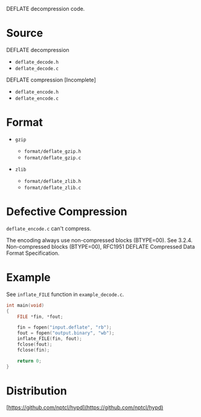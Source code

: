 DEFLATE decompression code.


# Source

DEFLATE decompression

- `deflate_decode.h`
- `deflate_decode.c`


DEFLATE compression  [Incomplete]

- `deflate_encode.h`
- `deflate_encode.c`


# Format

- `gzip`
  - `format/deflate_gzip.h`
  - `format/deflate_gzip.c`

- `zlib`
  - `format/deflate_zlib.h`
  - `format/deflate_zlib.c`


# Defective Compression

`deflate_encode.c` can't compress.

The encoding always use non-compressed blocks (BTYPE=00).
See 3.2.4. Non-compressed blocks (BTYPE=00),
RFC1951 DEFLATE Compressed Data Format Specification.


# Example

See `inflate_FILE` function in `example_decode.c`.

```c
int main(void)
{
	FILE *fin, *fout;

	fin = fopen("input.deflate", "rb");
	fout = fopen("output.binary", "wb");
	inflate_FILE(fin, fout);
	fclose(fout);
	fclose(fin);

	return 0;
}
```


# Distribution

[https://github.com/nptcl/hypd](https://github.com/nptcl/hypd)

